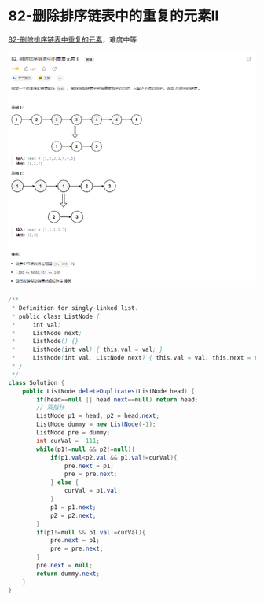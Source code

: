 # 82-删除排序链表中的重复的元素II

[82-删除排序链表中重复的元素](https://leetcode.cn/problems/remove-duplicates-from-sorted-list-ii/?envType=study-plan-v2&envId=meituan-2023-fall-sprint)，难度中等

![image-20230828203655828](https://raw.githubusercontent.com/lqyspace/mypic/master/PicBed/202308282036162.png)

```java
/**
 * Definition for singly-linked list.
 * public class ListNode {
 *     int val;
 *     ListNode next;
 *     ListNode() {}
 *     ListNode(int val) { this.val = val; }
 *     ListNode(int val, ListNode next) { this.val = val; this.next = next; }
 * }
 */
class Solution {
    public ListNode deleteDuplicates(ListNode head) {
		if(head==null || head.next==null) return head;
        // 双指针
        ListNode p1 = head, p2 = head.next;
        ListNode dummy = new ListNode(-1);
        ListNode pre = dummy;
        int curVal = -111;
        while(p1!=null && p2!=null){
            if(p1.val<p2.val && p1.val!=curVal){
                pre.next = p1;
                pre = pre.next;
            } else {
                curVal = p1.val;
            }
            p1 = p1.next;
            p2 = p2.next;
        }
        if(p1!=null && p1.val!=curVal){
            pre.next = p1;
            pre = pre.next;
        }
        pre.next = null;
        return dummy.next;
    }
}
```

